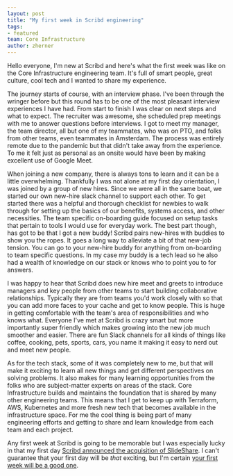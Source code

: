 ```yaml
---
layout: post
title: "My first week in Scribd engineering"
tags:
- featured
team: Core Infrastructure
author: zherner
---
```



Hello everyone, I'm new at Scribd and here's what the first week was like on the Core Infrastructure engineering team. It's full of smart people, great culture, cool tech and I wanted to share my experience.

The journey starts of course, with an interview phase. I've been through the wringer before but this round has to be one of the most pleasant interview experiences I have had. From start to finish I was clear on next steps and what to expect. The recruiter was awesome, she scheduled prep meetings with me to answer questions before interviews. I got to meet my manager, the team director, all but one of my teammates, who was on PTO, and folks from other teams, even teammates in Amsterdam. The process was entirely remote due to the pandemic but that didn't take away from the experience. To me it felt just as personal as an onsite would have been by making excellent use of Google Meet.

When joining a new company, there is always tons to learn and it can be a little overwhelming. Thankfully I was not alone at my first day orientation, I was joined by a group of new hires. Since we were all in the same boat, we started our own new-hire slack channel to support each other. To get started there was a helpful and thorough checklist for newbies to walk through for setting up the basics of our benefits, systems access, and other necessities. The team specific on-boarding guide focused on setup tasks that pertain to tools I would use for everyday work. The best part though, has got to be that I got a new buddy! Scribd pairs new-hires with buddies to show you the ropes. It goes a long way to alleviate a bit of that new-job tension. You can go to your new-hire buddy for anything from on-boarding to team specific questions. In my case my buddy is a tech lead so he also had a wealth of knowledge on our stack or knows who to point you to for answers.

I was happy to hear that Scribd does new hire meet and greets to introduce managers and key people from other teams to start building collaborative relationships. Typically they are from teams you'd work closely with so that you can add more faces to your cache and get to know people. This is huge in getting comfortable with the team's area of responsibilities and who knows what. Everyone I've met at Scribd is crazy smart but more importantly super friendly which makes growing into the new job much smoother and easier. There are fun Slack channels for all kinds of things like coffee, cooking, pets, sports, cars, you name it making it easy to nerd out and meet new people.

As for the tech stack, some of it was completely new to me, but that will make it exciting to learn all new things and get different perspectives on solving problems. It also makes for many learning opportunities from the folks who are subject-matter experts on areas of the stack. Core Infrastructure builds and maintains the foundation that is shared by many other engineering teams. This means that I get to keep up with Terraform, AWS, Kubernetes and more fresh new tech that becomes available in the infrastructure space. For me the cool thing is being part of many engineering efforts and getting to share and learn knowledge from each team and each project.

Any first week at Scribd is going to be memorable but I was especially lucky in that my first day [Scribd announced the acquisition of SlideShare](https://blog.scribd.com/home/welcome-slideshare-to-the-scribd-community). I can't guarantee that your first day will be _that_ exciting, but I'm certain [your first week will be a good one](https://tech.scribd.com/careers/#open-positions).
